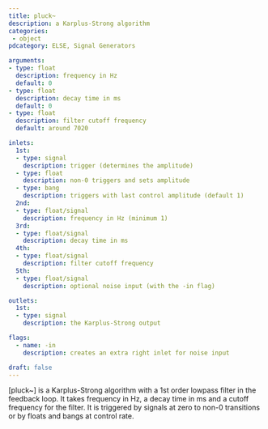 ```yaml
---
title: pluck~
description: a Karplus-Strong algorithm
categories:
 - object
pdcategory: ELSE, Signal Generators

arguments:
- type: float
  description: frequency in Hz
  default: 0
- type: float
  description: decay time in ms
  default: 0
- type: float
  description: filter cutoff frequency
  default: around 7020

inlets:
  1st:
  - type: signal
    description: trigger (determines the amplitude)
  - type: float
    description: non-0 triggers and sets amplitude
  - type: bang
    description: triggers with last control amplitude (default 1)
  2nd:
  - type: float/signal
    description: frequency in Hz (minimum 1)
  3rd:
  - type: float/signal
    description: decay time in ms
  4th:
  - type: float/signal
    description: filter cutoff frequency
  5th:
  - type: float/signal
    description: optional noise input (with the -in flag)

outlets:
  1st:
  - type: signal
    description: the Karplus-Strong output

flags:
  - name: -in
    description: creates an extra right inlet for noise input

draft: false
---
```


[pluck~] is a Karplus-Strong algorithm with a 1st order lowpass filter in the feedback loop. It takes frequency in Hz, a decay time in ms and a cutoff frequency for the filter. It is triggered by signals at zero to non-0 transitions or by floats and bangs at control rate.

